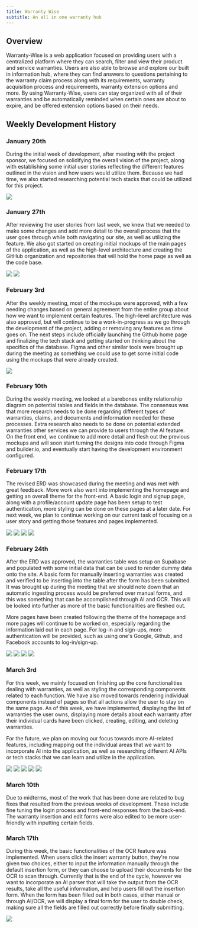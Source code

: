 ```yaml
---
title: Warranty Wise
subtitle: An all in one warranty hub
---
```

## Overview
Warranty-Wise is a web application focused on providing users with a centralized platform where they can search, filter and view their product and service warranties. Users are also able to browse and explore our built in information hub, where they can find answers to questions pertaining to the warranty claim process along with its requirements, warranty acquisition process and requirements, warranty extension options and more. By using Warranty-Wise, users can stay organized with all of their warranties and be automatically reminded when certain ones are about to expire, and be offered extension options based on their needs. 

## Weekly Development History

### January 20th
During the initial week of development, after meeting with the project sponsor, we focused on solidifying the overall vision of the project, along with establishing some initial user stories reflecting the different features outlined in the vision and how users would utilize them. Because we had time, we also started researching potential tech stacks that could be utilized for this project. 

![](doc/initial-user-stories.png)

### January 27th
After reviewing the user stories from last week, we knew that we needed to make some changes and add more detail to the overall process that the user goes through while both navigating our site, as well as utilizing the feature. We also got started on creating initial mockups of the main pages of the application, as well as the high-level architecture and creating the GitHub organization and repositories that will hold the home page as well as the code base. 

![](doc/architecture1.png)
![](doc/architecture2.png)

### February 3rd
After the weekly meeting, most of the mockups were approved, with a few needing changes based on general agreement from the entire group about how we want to implement certain features. The high-level architecture was also approved, but will continue to be a work-in-progress as we go through the development of the project, adding or removing any features as time goes on. The next steps include officially launching the Github home page and finalizing the tech stack and getting started on thinking about the specifics of the database. Figma and other similar tools were brought up during the meeting as something we could use to get some initial code using the mockups that were already created. 

![](doc/mockups.png)

### February 10th
During the weekly meeting, we looked at a barebones entity relationship diagram on potential tables and fields in the database. The consensus was that more research needs to be done regarding different types of warranties, claims, and documents and information needed for these processes. Extra research also needs to be done on potential extended warranties other services we can provide to users through the AI feature. On the front end, we continue to add more detail and flesh out the previous mockups and will soon start turning the designs into code through Figma and builder.io, and eventually start having the development environment configured. 

### February 17th
The revised ERD was showcased during the meeting and was met with great feedback. More work also went into implementing the homepage and getting an overall theme for the front-end. A basic login and signup page, along with a profile/account update page has been setup to test authentication, more styling can be done on these pages at a later date. For next week, we plan to continue working on our current task of focusing on a user story and getting those features and pages implemented. 

![](doc/revised_ERD.png)
![](doc/log_in_and_sign_up.png)
![](doc/update_profile.png)
![](doc/initial_homepage.png)


### February 24th
After the ERD was approved, the warranties table was setup on Supabase and populated with some initial data that can be used to render dummy data onto the site. A basic form for manually inserting warranties was created and verified to be inserting into the table after the form has been submitted. It was brought up during the meeting that we should note down that an automatic ingesting process would be preferred over manual forms, and this was something that can be accomplished through AI and OCR. This will be looked into further as more of the basic functionalities are fleshed out. 

More pages have been created following the theme of the homepage and more pages will continue to be worked on, especially regarding the information laid out in each page. For log-in and sign-ups, more authentication will be provided, such as using one's Google, Github, and Facebook accounts to log-in/sign-up. 

![](doc/warranty_form.png)
![](doc/initial_landing.png)
![](doc/better_dash.png)
![](doc/login.png)

### March 3rd
For this week, we mainly focused on finishing up the core functionalities dealing with warranties, as well as styling the corresponding components related to each function. We have also moved towards rendering individual components instead of pages so that all actions allow the user to stay on the same page. As of this week, we have implemented, displaying the list of warranties the user owns, displaying more details about each warranty after their individual cards have been clicked, creating, editing, and deleting warranties. 

For the future, we plan on moving our focus towards more AI-related features, including mapping out the individual areas that we want to incorporate AI into the application, as well as researching different AI APIs or tech stacks that we can learn and utilize in the application. 

![](doc/landing-styled.png)
![](doc/warranty_items.png)
![](doc/Warranty_details.png)
![](doc/edit_warranty.png)
![](doc/delete_warranty.png)


### March 10th
Due to midterms, most of the work that has been done are related to bug fixes that resulted from the previous weeks of development. These include fine tuning the login process and front-end responses from the back-end. The warranty insertion and edit forms were also edited to be more user-friendly with inputting certain fields. 


### March 17th
During this week, the basic functionalities of the OCR feature was implemented. When users click the insert warranty button, they're now given two choices, either to input the information manually through the default insertion form, or they can choose to upload their documents for the OCR to scan through. Currently that is the end of the cycle, however we want to incorporate an AI parser that will take the output from the OCR results, take all the useful information, and help users fill out the insertion form. When the form has been filled out in both cases, either manual or through AI/OCR, we will display a final form for the user to double check, making sure all the fields are filled out correctly before finally submitting. 

![](doc/OCR_result.png)